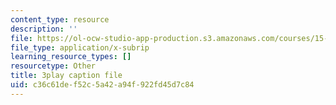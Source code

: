 ```yaml
---
content_type: resource
description: ''
file: https://ol-ocw-studio-app-production.s3.amazonaws.com/courses/15-031j-energy-decisions-markets-and-policies-spring-2012/c36c61def52c5a42a94f922fd45d7c84_6Rq2VFCGQfE.vtt
file_type: application/x-subrip
learning_resource_types: []
resourcetype: Other
title: 3play caption file
uid: c36c61de-f52c-5a42-a94f-922fd45d7c84
---
```

